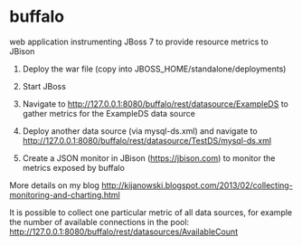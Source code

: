 buffalo
=======

web application instrumenting JBoss 7 to provide resource metrics to JBison

1. Deploy the war file (copy into JBOSS_HOME/standalone/deployments)

2. Start JBoss

3. Navigate to http://127.0.0.1:8080/buffalo/rest/datasource/ExampleDS to gather metrics for the ExampleDS data source

4. Deploy another data source (via mysql-ds.xml) and navigate to http://127.0.0.1:8080/buffalo/rest/datasource/TestDS/mysql-ds.xml

5. Create a JSON monitor in JBison (https://jbison.com) to monitor the metrics exposed by buffalo

More details on my blog http://kijanowski.blogspot.com/2013/02/collecting-monitoring-and-charting.html

It is possible to collect one particular metric of all data sources, for example the number of available connections in the pool:
http://127.0.0.1:8080/buffalo/rest/datasources/AvailableCount